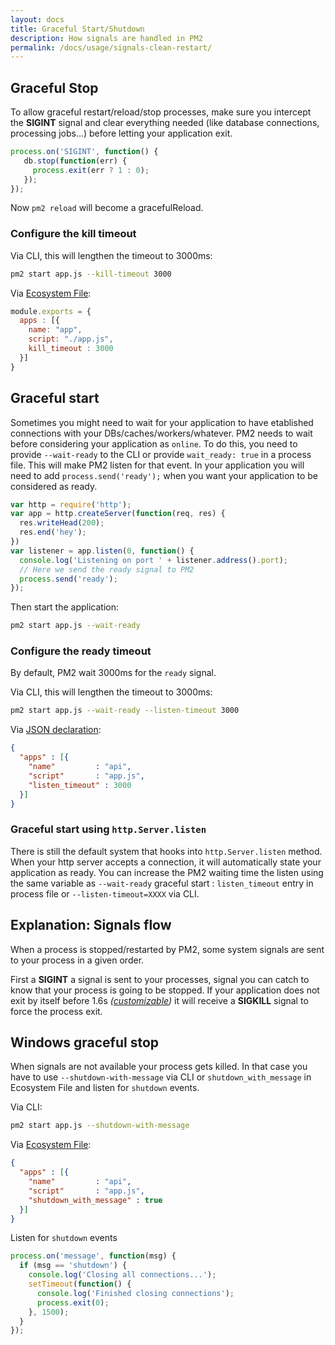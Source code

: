 ```yaml
---
layout: docs
title: Graceful Start/Shutdown
description: How signals are handled in PM2
permalink: /docs/usage/signals-clean-restart/
---
```


## Graceful Stop

To allow graceful restart/reload/stop processes, make sure you intercept the **SIGINT** signal and clear everything needed (like database connections, processing jobs...) before letting your application exit.

```javascript
process.on('SIGINT', function() {
   db.stop(function(err) {
     process.exit(err ? 1 : 0);
   });
});
```

Now `pm2 reload` will become a gracefulReload.

### Configure the kill timeout

Via CLI, this will lengthen the timeout to 3000ms:

```bash
pm2 start app.js --kill-timeout 3000
```

Via [Ecosystem File](http://pm2.keymetrics.io/docs/usage/application-declaration/):

```javascript
module.exports = {
  apps : [{
    name: "app",
    script: "./app.js",
    kill_timeout : 3000
  }]
}
```

## Graceful start

Sometimes you might need to wait for your application to have etablished connections with your DBs/caches/workers/whatever. PM2 needs to wait before considering your application as `online`. To do this, you need to provide `--wait-ready` to the CLI or provide `wait_ready: true` in a process file. This will make PM2 listen for that event. In your application you will need to add `process.send('ready');` when you want your application to be considered as ready.

```javascript
var http = require('http');
var app = http.createServer(function(req, res) {
  res.writeHead(200);
  res.end('hey');
})
var listener = app.listen(0, function() {
  console.log('Listening on port ' + listener.address().port);
  // Here we send the ready signal to PM2
  process.send('ready');
});
```

Then start the application:

```bash
pm2 start app.js --wait-ready
```

### Configure the ready timeout

By default, PM2 wait 3000ms for the `ready` signal.

Via CLI, this will lengthen the timeout to 3000ms:

```bash
pm2 start app.js --wait-ready --listen-timeout 3000
```

Via [JSON declaration](http://pm2.keymetrics.io/docs/usage/application-declaration/):

```json
{
  "apps" : [{
    "name"         : "api",
    "script"       : "app.js",
    "listen_timeout" : 3000
  }]
}
```

### Graceful start using `http.Server.listen`

There is still the default system that hooks into `http.Server.listen` method. When your http server accepts a connection, it will automatically state your application as ready. You can increase the PM2 waiting time the listen using the same variable as `--wait-ready` graceful start : `listen_timeout` entry in process file or `--listen-timeout=XXXX` via CLI.

## Explanation: Signals flow

When a process is stopped/restarted by PM2, some system signals are sent to your process in a given order.

First a **SIGINT** a signal is sent to your processes, signal you can catch to know that your process is going to be stopped. If your application does not exit by itself before 1.6s *([customizable](http://pm2.keymetrics.io/docs/usage/signals-clean-restart/#customize-exit-delay))* it will receive a **SIGKILL** signal to force the process exit.

## Windows graceful stop

When signals are not available your process gets killed. In that case you have to use `--shutdown-with-message` via CLI or `shutdown_with_message` in Ecosystem File and listen for `shutdown` events.

Via CLI:
```bash
pm2 start app.js --shutdown-with-message
```

Via [Ecosystem File](http://pm2.keymetrics.io/docs/usage/application-declaration/):
```json
{
  "apps" : [{
    "name"         : "api",
    "script"       : "app.js",
    "shutdown_with_message" : true
  }]
}
```

Listen for `shutdown` events
```javascript
process.on('message', function(msg) {
  if (msg == 'shutdown') {
    console.log('Closing all connections...');
    setTimeout(function() {
      console.log('Finished closing connections');
      process.exit(0);
    }, 1500);
  }
});
```